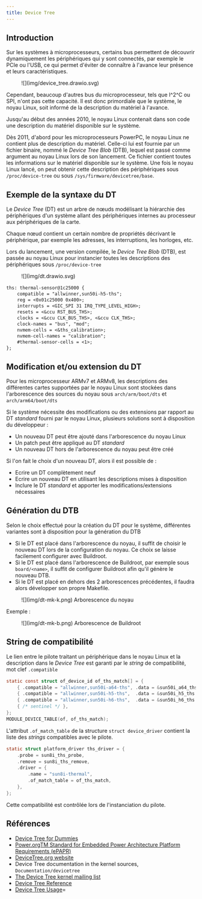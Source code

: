 ```yaml
---
title: Device Tree
---
```


## Introduction

Sur les systèmes à microprocesseurs, certains bus permettent de découvrir dynamiquement
les périphériques qui y sont connectés, par exemple le PCIe ou l'USB, ce qui permet
d'éviter de connaître à l'avance leur présence et leurs caractéristiques.

<figure markdown>
![](img/device_tree.drawio.svg)
</figure>

Cependant, beaucoup d'autres bus du microprocesseur, tels que I^2^C ou SPI, n'ont pas cette
capacité. Il est donc primordiale que le système, le noyau Linux, soit informé
de la description du matériel à l'avance.

Jusqu'au début des années 2010, le noyau Linux contenait dans son code une
description du matériel disponible sur le système.

Dès 2011, d'abord pour les microprocesseurs PowerPC, le noyau Linux ne contient plus de
description du matériel. Celle-ci lui est fournie par un fichier binaire, nommé le
_Device Tree Blob_ (DTB), lequel est passé comme argument au noyau Linux
lors de son lancement. Ce fichier contient toutes les informations sur le
matériel disponible sur le système. Une fois le noyau Linux lancé, on peut
obtenir cette description des périphériques sous `/proc/device-tree` ou
sous `/sys/firmware/devicetree/base`.

## Exemple de la syntaxe du DT

Le _Device Tree_ (DT) est un arbre de nœuds modélisant la hiérarchie des
périphériques d'un système allant des périphériques internes au
processeur aux périphériques de la carte.

Chaque nœud contient un certain nombre de propriétés décrivant le
périphérique, par exemple les adresses, les interruptions, les horloges, etc.

Lors du lancement, une version compilée, le _Device Tree Blob_ (DTB),
est passée au noyau Linux pour instancier toutes les descriptions des
périphériques sous `/proc/device-tree`

<figure markdown>
![](img/dt.drawio.svg)
</figure>

```text
ths: thermal-sensor@1c25000 {
    compatible = "allwinner,sun50i-h5-ths";
    reg = <0x01c25000 0x400>;
    interrupts = <GIC_SPI 31 IRQ_TYPE_LEVEL_HIGH>;
    resets = <&ccu RST_BUS_THS>;
    clocks = <&ccu CLK_BUS_THS>, <&ccu CLK_THS>;
    clock-names = "bus", "mod";
    nvmem-cells = <&ths_calibration>;
    nvmem-cell-names = "calibration";
    #thermal-sensor-cells = <1>;
};
```

## Modification et/ou extension du DT

Pour les microprocesseur ARMv7 et ARMv8, les descriptions des différentes cartes
supportées par le noyau Linux sont stockées dans l'arborescence des sources
du noyau sous `arch/arm/boot/dts` et `arch/arm64/boot/dts`

Si le système nécessite des modifications ou des extensions par rapport au
DT _standard_ fourni par le noyau Linux, plusieurs solutions sont à disposition
du développeur :

- Un nouveau DT peut être ajouté dans l'arborescence du noyau Linux
- Un patch peut être appliqué au DT _standard_
- Un nouveau DT hors de l'arborescence du noyau peut être créé

Si l'on fait le choix d'un nouveau DT, alors il est possible de :

- Ecrire un DT complètement neuf
- Ecrire un nouveau DT en utilisant les descriptions mises à disposition
- Inclure le DT _standard_ et apporter les modifications/extensions nécessaires

## Génération du DTB

Selon le choix effectué pour la création du DT pour le système, différentes
variantes sont à disposition pour la génération du DTB

- Si le DT est placé dans l'arborescence du noyau, il suffit de choisir le nouveau DT
  lors de la configuration du noyau. Ce choix se laisse facilement configurer avec
  Buildroot.
- Si le DT est placé dans l'arborescence de Buildroot, par exemple sous `board/<name>`,
  il suffit de configurer Buildroot afin qu'il génère le nouveau DTB.
- Si le DT est placé en dehors des 2 arborescences précédentes, il faudra alors
  développer son propre Makefile.

<figure markdown>
![](img/dt-mk-k.png)
<caption>Arborescence du noyau</caption>
</figure>

Exemple :

<figure markdown>
![](img/dt-mk-b.png)
<caption>Arborescence de Buildroot</caption>
</figure>

## String de compatibilité

Le lien entre le pilote traitant un périphérique dans le noyau Linux et la
description dans le _Device Tree_ est garanti par le _string_ de compatibilité,
mot clef `.compatible`

```c
static const struct of_device_id of_ths_match[] = {
    { .compatible = "allwinner,sun50i-a64-ths", .data = &sun50i_a64_ths },
    { .compatible = "allwinner,sun50i-h5-ths",  .data = &sun50i_h5_ths },
    { .compatible = "allwinner,sun50i-h6-ths",  .data = &sun50i_h6_ths },
    { /* sentinel */ },
};
MODULE_DEVICE_TABLE(of, of_ths_match);
```

L'attribut `.of_match_table` de la structure `struct device_driver`
contient la liste des _strings_ compatibles avec le pilote.

```c
static struct platform_driver ths_driver = {
    .probe = sun8i_ths_probe,
    .remove = sun8i_ths_remove,
    .driver = {
        .name = "sun8i-thermal",
        .of_match_table = of_ths_match,
    },
};
```

Cette compatibilité est contrôlée lors de l'instanciation du pilote.

## Références

- [Device Tree for Dummies](https://bootlin.com/pub/conferences/2013/elce/petazzoni-device-treedummies/petazzoni-device-tree-dummies.pdf)
- [Power.orgTM Standard for Embedded Power Architecture Platform Requirements (ePAPR)](http://www.power.org/resources/downloads/Power_ePAPR_APPROVED_v1.0.pdf)
- [DeviceTree.org website](http://www.devicetree.org)
- Device Tree documentation in the kernel sources, `Documentation/devicetree`
- [The Device Tree kernel mailing list](http://dir.gmane.org/gmane.linux.drivers.devicetree)
- [Device Tree Reference](https://elinux.org/Device_Tree_Reference)
- [Device Tree Usage](https://elinux.org/Device_Tree_Usage)=

 
